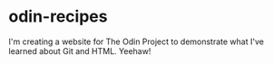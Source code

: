 # odin-recipes

I'm creating a website for The Odin Project to demonstrate
what I've learned about Git and HTML. Yeehaw!